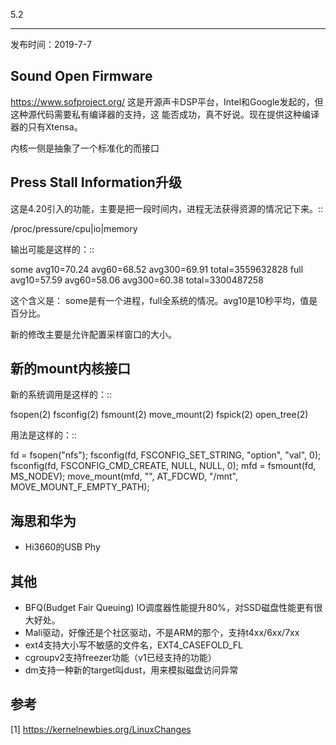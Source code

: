 5.2
****
发布时间：2019-7-7

## Sound Open Firmware
https://www.sofproject.org/
这是开源声卡DSP平台，Intel和Google发起的，但这种源代码需要私有编译器的支持，这
能否成功，真不好说。现在提供这种编译器的只有Xtensa。

内核一侧是抽象了一个标准化的而接口

## Press Stall Information升级
这是4.20引入的功能，主要是把一段时间内，进程无法获得资源的情况记下来。::

  /proc/pressure/cpu|io|memory

输出可能是这样的：::

  some avg10=70.24 avg60=68.52 avg300=69.91 total=3559632828
  full avg10=57.59 avg60=58.06 avg300=60.38 total=3300487258

这个含义是：
some是有一个进程，full全系统的情况。avg10是10秒平均，值是百分比。

新的修改主要是允许配置采样窗口的大小。
  
## 新的mount内核接口
新的系统调用是这样的：::

  fsopen(2)
  fsconfig(2)
  fsmount(2)
  move_mount(2)
  fspick(2)
  open_tree(2)

用法是这样的：::

  fd = fsopen("nfs");
  fsconfig(fd, FSCONFIG_SET_STRING, "option", "val", 0);
  fsconfig(fd, FSCONFIG_CMD_CREATE, NULL, NULL, 0);
  mfd = fsmount(fd, MS_NODEV);
  move_mount(mfd, "", AT_FDCWD, "/mnt", MOVE_MOUNT_F_EMPTY_PATH);
  
## 海思和华为
* Hi3660的USB Phy

## 其他
* BFQ(Budget Fair Queuing) IO调度器性能提升80%，对SSD磁盘性能更有很大好处。
* Mali驱动，好像还是个社区驱动，不是ARM的那个，支持t4xx/6xx/7xx
* ext4支持大小写不敏感的文件名，EXT4_CASEFOLD_FL
* cgroupv2支持freezer功能（v1已经支持的功能）
* dm支持一种新的target叫dust，用来模拟磁盘访问异常

## 参考
[1] https://kernelnewbies.org/LinuxChanges
